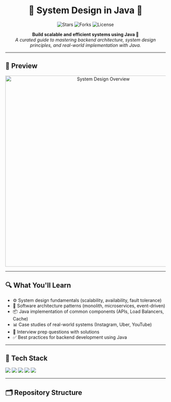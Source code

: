 <h1 align="center">🧠 System Design in Java 🚀</h1>

<p align="center">
  <img src="https://img.shields.io/github/stars/your-username/system-design-java?style=social" alt="Stars">
  <img src="https://img.shields.io/github/forks/your-username/system-design-java?style=social" alt="Forks">
  <img src="https://img.shields.io/github/license/your-username/system-design-java" alt="License">
</p>

<p align="center">
  <b>Build scalable and efficient systems using Java 🧩</b><br>
  <i>A curated guide to mastering backend architecture, system design principles, and real-world implementation with Java.</i>
</p>

---

## 📸 Preview

<p align="center">
  <img src="https://cdn.educba.com/academy/wp-content/uploads/2020/01/What-is-System-Design-1.jpg" width="600px" alt="System Design Overview">
</p>

---

## 🔍 What You'll Learn

- ⚙️ System design fundamentals (scalability, availability, fault tolerance)
- 🧱 Software architecture patterns (monolith, microservices, event-driven)
- 📦 Java implementation of common components (APIs, Load Balancers, Cache)
- 📊 Case studies of real-world systems (Instagram, Uber, YouTube)
- 🎯 Interview prep questions with solutions
- ✅ Best practices for backend development using Java

---

## 🧰 Tech Stack

<p>
  <img src="https://img.shields.io/badge/Java-ED8B00?style=for-the-badge&logo=openjdk&logoColor=white"/>
  <img src="https://img.shields.io/badge/Spring%20Boot-6DB33F?style=for-the-badge&logo=springboot&logoColor=white"/>
  <img src="https://img.shields.io/badge/MySQL-005C84?style=for-the-badge&logo=mysql&logoColor=white"/>
  <img src="https://img.shields.io/badge/Redis-D9281A?style=for-the-badge&logo=redis&logoColor=white"/>
  <img src="https://img.shields.io/badge/Kafka-000000?style=for-the-badge&logo=apachekafka&logoColor=white"/>
</p>

---

## 🗂️ Repository Structure

